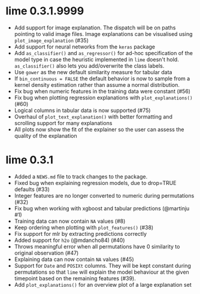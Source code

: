 # lime 0.3.1.9999

* Add support for image explanation. The dispatch will be on paths pointing to
  valid image files. Image explanations can be visualised using 
  `plot_image_explanation` (#35)
* Add support for neural networks from the `keras` package
* Add `as_classifier()` and `as_regressor()` for ad-hoc specification of the 
  model type in case the heuristic implemented in `lime` doesn't hold. 
  `as_classifier()` also lets you add/overwrite the class labels.
* Use `gower` as the new default similarity measure for tabular data
* If `bin_continuous = FALSE` the default behavior is now to sample from a 
  kernel density estimation rather than assume a normal distribution.
* Fix bug when numeric features in the training data were constant (#56)
* Fix bug when plotting regression explanations with `plot_explanations()` (#60)
* Logical columns in tabular data is now supported (#75)
* Overhaul of `plot_text_explanation()` with better formatting and scrolling
  support for many explanations
* All plots now show the fit of the explainer so the user can assess the quality
  of the explanation

# lime 0.3.1

* Added a `NEWS.md` file to track changes to the package.
* Fixed bug when explaining regression models, due to drop=TRUE defaults (#33)
* Integer features are no longer converted to numeric during permutations (#32)
* Fix bug when working with xgboost and tabular predictions (@martinju #1)
* Training data can now contain `NA` values (#8) 
* Keep ordering when plotting with `plot_features()` (#38)
* Fix support for mlr by extracting predictions correctly
* Added support for `h2o` (@mdancho84) (#40)
* Throws meaningful error when all permutations have 0 similarity to original
  observation (#47)
* Explaining data can now contain `NA` values (#45)
* Support for `Date` and `POSIXt` columns. They will be kept constant during
  permutations so that `lime` will explain the model behaviour at the given 
  timepoint based on the remaining features (#39).
* Add `plot_explanations()` for an overview plot of a large explanation set
